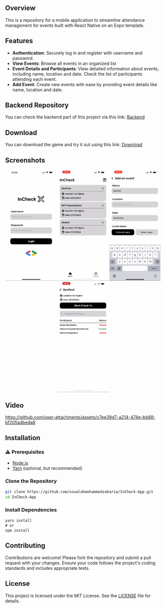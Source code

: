 ## Overview

This is a repository for a mobile application to streamline attendance management for events built with React Native on an Expo template.

## Features

- **Authentication**: Securely log in and register with username and password.
- **View Events**: Browse all events in an organized list
- **Event Details and Participants**: View detailed information about events, including name, location and date. Check the list of participants attending each event.
- **Add Event**: Create new events with ease by providing event details like name, location and date.

## Backend Repository

You can check the backend part of this project via this link: [Backend](https://github.com/BoukaRayan/InCheck-Backend)

## Download

You can download the game and try it out using this link: [Download](https://bit.ly/incheck-app)

## Screenshots

<div style="display: flex; flex-wrap: wrap; justify-content: space-around;">
  <img src="githubutils/auth.jpg" alt="Auth" width="33%"/>
  <img src="githubutils/home.jpg" alt="Home" width="33%"/>
  <img src="githubutils/add_event.jpg" alt="Add EVent" width="33%"/>
  <img src="githubutils/event_details.jpg" alt="Event Details" width="33%"/>
</div>

## Video

https://github.com/user-attachments/assets/c7ee39d7-a214-474e-bb88-bf205adbeda8

## Installation

### ⚠️ Prerequisites

- [Node.js](https://nodejs.org/)
- [Yarn](https://yarnpkg.com/) (optional, but recommended)

### Clone the Repository

```bash
git clone https://github.com/soualahmohammedzakaria/InCheck-App.git
cd InCheck-App
```

### Install Dependencies

```
yarn install
# or
npm install
```

## Contributing

Contributions are welcome! Please fork the repository and submit a pull request with your changes. Ensure your code follows the project's coding standards and includes appropriate tests.

## License

This project is licensed under the MIT License. See the [LICENSE](LICENSE) file for details.
